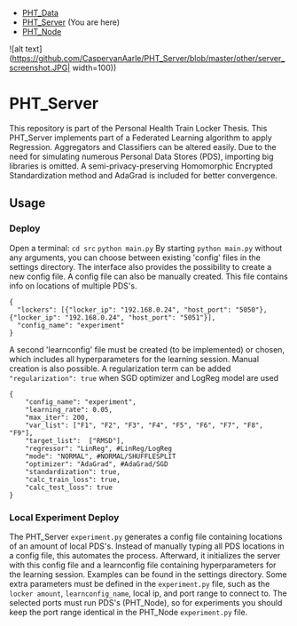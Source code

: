 * [PHT_Data](https://github.com/CaspervanAarle/PHT_Synth_Data_Gen)
* [PHT_Server](https://github.com/CaspervanAarle/PHT_Server) (You are here)
* [PHT_Node](https://github.com/CaspervanAarle/PHT_Node)

![alt text](https://github.com/CaspervanAarle/PHT_Server/blob/master/other/server_screenshot.JPG| width=100))

# PHT_Server
This repository is part of the Personal Health Train Locker Thesis. This PHT_Server implements part of a Federated Learning algorithm to apply Regression. Aggregators and Classifiers can be altered easily. Due to the need for simulating numerous Personal Data Stores (PDS), importing big libraries is omitted. A semi-privacy-preserving Homomorphic Encrypted Standardization method and AdaGrad is included for better convergence.



## Usage

### Deploy
Open a terminal: ```cd src``` ```python main.py```
By starting ```python main.py``` without any arguments, you can choose between existing 'config' files in the settings directory. The interface also provides the possibility to create a new config file. A config file can also be manually created. This file contains info on locations of multiple PDS's. 
```
{
  "lockers": [{"locker_ip": "192.168.0.24", "host_port": "5050"}, {"locker_ip": "192.168.0.24", "host_port": "5051"}], 
  "config_name": "experiment"
}
```
A second 'learnconfig' file must be created (to be implemented) or chosen, which includes all hyperparameters for the learning session. Manual creation is also possible. A regularization term can be added ```"regularization": true``` when SGD optimizer and LogReg model are used
```
{
	"config_name": "experiment",
	"learning_rate": 0.05,
	"max_iter": 200,
	"var_list": ["F1", "F2", "F3", "F4", "F5", "F6", "F7", "F8", "F9"],
	"target_list":	["RMSD"],
	"regressor": "LinReg", #LinReg/LogReg
	"mode": "NORMAL", #NORMAL/SHUFFLESPLIT
	"optimizer": "AdaGrad", #AdaGrad/SGD
	"standardization": true,
	"calc_train_loss": true,
	"calc_test_loss": true
}
```

### Local Experiment Deploy
The  PHT_Server ```experiment.py``` generates a config file containing locations of an amount of local PDS's. Instead of manually typing all PDS locations in a config file, this automates the process. Afterward, it initializes the server with this config file and a learnconfig file containing hyperparameters for the learning session. Examples can be found in the settings directory. Some extra parameters must be defined in the ```experiment.py``` file, such as the ```locker amount```, ```learnconfig_name```, local ip, and port range to connect to. The selected ports must run PDS's (PHT_Node), so for experiments you should keep the port range identical in the PHT_Node ```experiment.py``` file.



